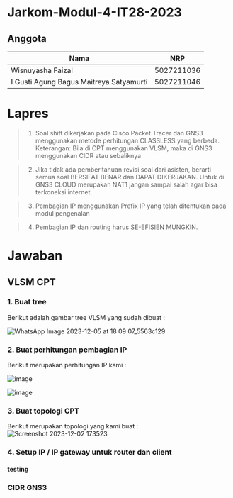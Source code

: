 # Jarkom-Modul-4-IT28-2023

## Anggota
| Nama | NRP |
|---------------------------|------------|
|Wisnuyasha Faizal| 5027211036| 
|I Gusti Agung Bagus Maitreya Satyamurti| 5027211046| 

# Lapres

>1. Soal shift dikerjakan pada Cisco Packet Tracer dan GNS3 menggunakan metode perhitungan CLASSLESS yang berbeda.
Keterangan: Bila di CPT menggunakan VLSM, maka di GNS3 menggunakan CIDR atau sebaliknya

>2. Jika tidak ada pemberitahuan revisi soal dari asisten, berarti semua soal BERSIFAT BENAR dan DAPAT DIKERJAKAN.
Untuk di GNS3 CLOUD merupakan NAT1 jangan sampai salah agar bisa terkoneksi internet.

>3. Pembagian IP menggunakan Prefix IP yang telah ditentukan pada modul pengenalan

>4. Pembagian IP dan routing harus SE-EFISIEN MUNGKIN.


# Jawaban 

## VLSM CPT

### 1. Buat tree

Berikut adalah gambar tree VLSM yang sudah dibuat :

![WhatsApp Image 2023-12-05 at 18 09 07_5563c129](https://github.com/wisnuyasha/Jarkom-Modul-4-IT24-2023/assets/100349628/3b30b27a-68a0-4ecb-8a6b-e5d15164be22)


### 2. Buat perhitungan pembagian IP

Berikut merupakan perhitungan IP kami : 

![image](https://github.com/wisnuyasha/Jarkom-Modul-4-IT24-2023/assets/100693456/a8b1009b-c0b6-483a-82d9-cc3c1fadd08c)

![image](https://github.com/wisnuyasha/Jarkom-Modul-4-IT24-2023/assets/100693456/826d6217-013c-452f-9bd1-ffe0bbb420fd)

### 3. Buat topologi CPT
Berikut merupakan topologi yang kami buat :
![Screenshot 2023-12-02 173523](https://github.com/wisnuyasha/Jarkom-Modul-4-IT24-2023/assets/100693456/c526e860-ad34-4a58-ac2c-5d8e7f8886b7)

### 4. Setup IP / IP gateway untuk router dan client

#### testing

### CIDR GNS3
